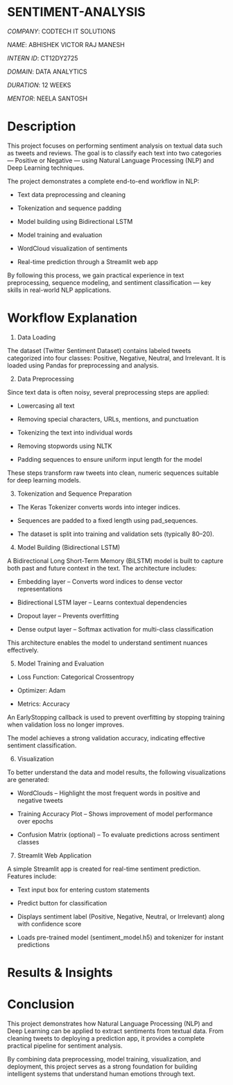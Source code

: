 # SENTIMENT-ANALYSIS

*COMPANY*: CODTECH IT SOLUTIONS

*NAME*: ABHISHEK VICTOR RAJ MANESH

*INTERN ID*: CT12DY2725

*DOMAIN*: DATA ANALYTICS

*DURATION*: 12 WEEKS

*MENTOR*: NEELA SANTOSH

# Description

This project focuses on performing sentiment analysis on textual data such as tweets and reviews. The goal is to classify each text into two categories — Positive or Negative — using Natural Language Processing (NLP) and Deep Learning techniques.

The project demonstrates a complete end-to-end workflow in NLP:

  - Text data preprocessing and cleaning

  - Tokenization and sequence padding

  - Model building using Bidirectional LSTM

  - Model training and evaluation

  - WordCloud visualization of sentiments

  - Real-time prediction through a Streamlit web app

By following this process, we gain practical experience in text preprocessing, sequence modeling, and sentiment classification — key skills in real-world NLP applications.

# Workflow Explanation

1. Data Loading

  The dataset (Twitter Sentiment Dataset) contains labeled tweets categorized into four classes: Positive, Negative, Neutral, and Irrelevant.
  It is loaded using Pandas for preprocessing and analysis.


2. Data Preprocessing

  Since text data is often noisy, several preprocessing steps are applied:

  - Lowercasing all text

  - Removing special characters, URLs, mentions, and punctuation

  - Tokenizing the text into individual words

  - Removing stopwords using NLTK

  - Padding sequences to ensure uniform input length for the model

These steps transform raw tweets into clean, numeric sequences suitable for deep learning models.


3. Tokenization and Sequence Preparation

- The Keras Tokenizer converts words into integer indices.

- Sequences are padded to a fixed length using pad_sequences.

- The dataset is split into training and validation sets (typically 80–20).


4. Model Building (Bidirectional LSTM)

A Bidirectional Long Short-Term Memory (BiLSTM) model is built to capture both past and future context in the text.
The architecture includes:

  - Embedding layer – Converts word indices to dense vector representations

  - Bidirectional LSTM layer – Learns contextual dependencies

  - Dropout layer – Prevents overfitting

  - Dense output layer – Softmax activation for multi-class classification

This architecture enables the model to understand sentiment nuances effectively.


5. Model Training and Evaluation

- Loss Function: Categorical Crossentropy

- Optimizer: Adam

- Metrics: Accuracy

An EarlyStopping callback is used to prevent overfitting by stopping training when validation loss no longer improves.

The model achieves a strong validation accuracy, indicating effective sentiment classification.


6. Visualization

To better understand the data and model results, the following visualizations are generated:

  - WordClouds – Highlight the most frequent words in positive and negative tweets

  - Training Accuracy Plot – Shows improvement of model performance over epochs

  - Confusion Matrix (optional) – To evaluate predictions across sentiment classes


7. Streamlit Web Application

A simple Streamlit app is created for real-time sentiment prediction.
Features include:

  - Text input box for entering custom statements

  - Predict button for classification

  - Displays sentiment label (Positive, Negative, Neutral, or Irrelevant) along with confidence score

  - Loads pre-trained model (sentiment_model.h5) and tokenizer for instant predictions

# Results & Insights



# Conclusion

This project demonstrates how Natural Language Processing (NLP) and Deep Learning can be applied to extract sentiments from textual data. From cleaning tweets to deploying a prediction app, it provides a complete practical pipeline for sentiment analysis.

By combining data preprocessing, model training, visualization, and deployment, this project serves as a strong foundation for building intelligent systems that understand human emotions through text.
